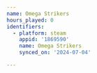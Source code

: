 ```yaml
---
name: Omega Strikers
hours_played: 0
identifiers:
  - platform: steam
    appid: '1869590'
    name: Omega Strikers
    synced_on: '2024-07-04'

---
```

